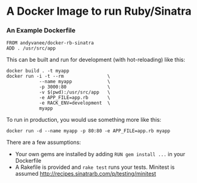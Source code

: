 A Docker Image to run Ruby/Sinatra
========================================

### An Example Dockerfile

    FROM andyvanee/docker-rb-sinatra
    ADD . /usr/src/app

This can be built and run for development (with hot-reloading) like this:

    docker build . -t myapp
    docker run -i -t --rm                \
                --name myapp             \
                -p 3000:80               \
                -v $(pwd):/usr/src/app   \
                -e APP_FILE=app.rb       \
                -e RACK_ENV=development  \
                myapp

To run in production, you would use something more like this:

    docker run -d --name myapp -p 80:80 -e APP_FILE=app.rb myapp

There are a few assumptions:

- Your own gems are installed by adding `RUN gem install ...` in your Dockerfile
- A Rakefile is provided and `rake test` runs your tests. Minitest is assumed <http://recipes.sinatrarb.com/p/testing/minitest>

